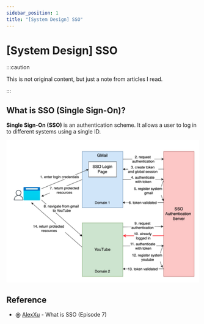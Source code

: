 ```yaml
---
sidebar_position: 1
title: "[System Design] SSO"
---
```


# [System Design] SSO

:::caution

This is not original content, but just a note from articles I read.

:::

## What is SSO (Single Sign-On)?

**Single Sign-On (SSO)** is an authentication scheme. It allows a user to log in to different systems using a single ID.

![sso.png](./img/sso.png)

## Reference

+ @ [AlexXu](https://blog.bytebytego.com/p/what-is-sso-episode-7) - What is SSO (Episode 7)

